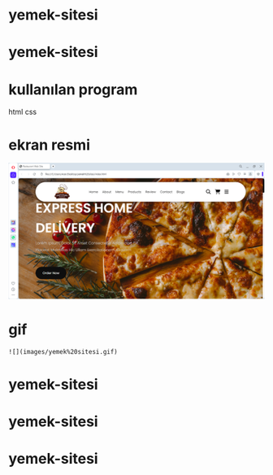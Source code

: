 # yemek-sitesi
# yemek-sitesi

# kullanılan program
html css

# ekran resmi 
   ![](images/yemek%20sitesi%20resim.png)


# gif

    ![](images/yemek%20sitesi.gif)
# yemek-sitesi
# yemek-sitesi
# yemek-sitesi
